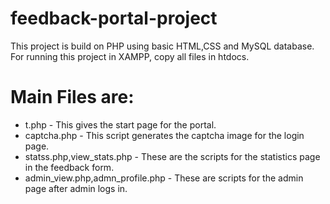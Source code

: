 # feedback-portal-project
This project is build on PHP using basic HTML,CSS and MySQL database.
For running this project in XAMPP, copy all files in htdocs.
# Main Files are:
* t.php - This gives the start page for the portal.
* captcha.php - This script generates the captcha image for the login page.
* statss.php,view_stats.php - These are the scripts for the statistics page in the feedback form.
* admin_view.php,admn_profile.php - These are scripts for the admin page after admin logs in.
